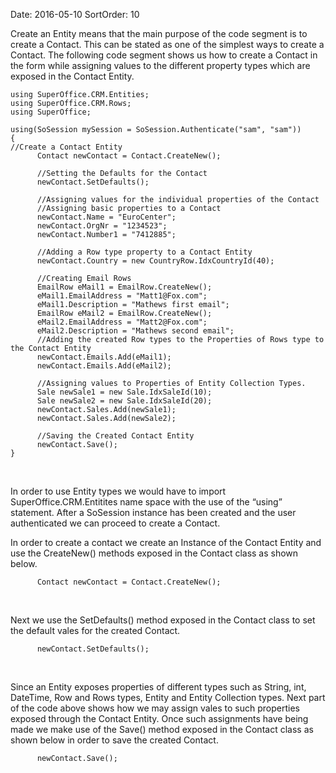 Date: 2016-05-10
SortOrder: 10

Create an Entity means that the main purpose of the code segment is to create a Contact. This can be stated as one of the simplest ways to create a Contact. The following code segment shows us how to create a Contact in the form while assigning values to the different property types which are exposed in the Contact Entity.

```
using SuperOffice.CRM.Entities;
using SuperOffice.CRM.Rows;
using SuperOffice;
 
using(SoSession mySession = SoSession.Authenticate("sam", "sam"))
{    
//Create a Contact Entity
      Contact newContact = Contact.CreateNew();
                                      
      //Setting the Defaults for the Contact
      newContact.SetDefaults();
 
      //Assigning values for the individual properties of the Contact
      //Assigning basic properties to a Contact
      newContact.Name = "EuroCenter";
      newContact.OrgNr = "1234523";
      newContact.Number1 = "7412885";
 
      //Adding a Row type property to a Contact Entity
      newContact.Country = new CountryRow.IdxCountryId(40);
 
      //Creating Email Rows
      EmailRow eMail1 = EmailRow.CreateNew();
      eMail1.EmailAddress = "Matt1@Fox.com";
      eMail1.Description = "Mathews first email";
      EmailRow eMail2 = EmailRow.CreateNew();
      eMail2.EmailAddress = "Matt2@Fox.com";
      eMail2.Description = "Mathews second email";
      //Adding the created Row types to the Properties of Rows type to the Contact Entity
      newContact.Emails.Add(eMail1);
      newContact.Emails.Add(eMail2);
 
      //Assigning values to Properties of Entity Collection Types.
      Sale newSale1 = new Sale.IdxSaleId(10);
      Sale newSale2 = new Sale.IdxSaleId(20);
      newContact.Sales.Add(newSale1);
      newContact.Sales.Add(newSale2);
 
      //Saving the Created Contact Entity
      newContact.Save();
}
```

 

In order to use Entity types we would have to import SuperOffice.CRM.Entitites name space with the use of the “using” statement. After a SoSession instance has been created and the user authenticated we can proceed to create a Contact.

In order to create a contact we create an Instance of the Contact Entity and use the CreateNew() methods exposed in the Contact class as shown below.

```
      Contact newContact = Contact.CreateNew();
```

 

Next we use the SetDefaults() method exposed in the Contact class to set the default vales for the created Contact.

```
      newContact.SetDefaults();
```

 

Since an Entity exposes properties of different types such as String, int, DateTime, Row and Rows types, Entity and Entity Collection types. Next part of the code above shows how we may assign vales to such properties exposed through the Contact Entity. Once such assignments have being made we make use of the Save() method exposed in the Contact class as shown below in order to save the created Contact.

```
      newContact.Save();
```

 

